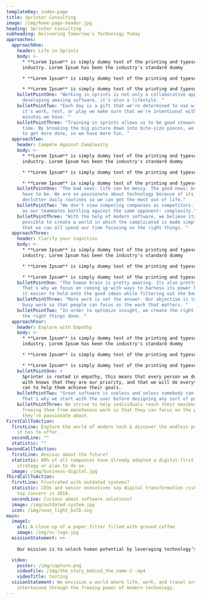 ```yaml
---
templateKey: index-page
title: Sprinter Consulting
image: /img/home-page-header.jpg
heading: Sprinter Consulting
subheading: Delivering Tomorrow's Technology Today
approaches:
  approachOne:
    header: Life in Sprints
    body: >-
      * **Lorem Ipsum** is simply dummy text of the printing and typesetting
      industry. Lorem Ipsum has been the industry's standard dummy

      * **Lorem Ipsum** is simply dummy text of the printing and typesetting industry. Lorem Ipsum has been the industry's standard dummy

      * **Lorem Ipsum** is simply dummy text of the printing and typesetting industry. Lorem Ipsum has been the industry's standard dummy
    bulletPointOne: "Working in sprints is not only a collaborative approach to
      developing amazing software, it's also a lifestyle. "
    bulletPointTwo: "Each day is a gift that we're determined to use wisely. Whether
      it's work, rest, or play we make sure that we're intentional with the
      minutes we have. "
    bulletPointThree: "Training in sprints allows us to be good stewards of our
      time. By breaking the big picture down into bite-size pieces, we're able
      to get more done, so we have more fun. "
  approachTwo:
    header: Compete Against Complexity
    body: >-
      * **Lorem Ipsum** is simply dummy text of the printing and typesetting
      industry. Lorem Ipsum has been the industry's standard dummy

      * **Lorem Ipsum** is simply dummy text of the printing and typesetting industry. Lorem Ipsum has been the industry's standard dummy

      * **Lorem Ipsum** is simply dummy text of the printing and typesetting industry. Lorem Ipsum has been the industry's standard dummy
    bulletPointOne: "The bad news: life can be messy. The good news: but it doesn't
      have to be. We are so passionate about technology because of its power to
      declutter daily routines so we can get the most out of life."
    bulletPointTwo: "We don't view competing companies as competitors. We view them
      as our teammates battling against the same opponent: complexity."
    bulletPointThree: "With the help of modern software, we believe its truly
      possible to create a world in which the complicated is made simple, so
      that we can all spend our time focusing on the right things. "
  approachThree:
    header: Clarify your Cognition
    body: >-
      * **Lorem Ipsum** is simply dummy text of the printing and typesetting
      industry. Lorem Ipsum has been the industry's standard dummy

      * **Lorem Ipsum** is simply dummy text of the printing and typesetting industry. Lorem Ipsum has been the industry's standard dummy

      * **Lorem Ipsum** is simply dummy text of the printing and typesetting industry. Lorem Ipsum has been the industry's standard dummy
    bulletPointOne: "The human brain is pretty amazing. Its also pretty cluttered.
      That's why we focus on coming up with ways to harness its power by making
      it easier to hold onto the good ideas while filtering out the bad ones. "
    bulletPointThree: "More work is not the answer. Our objective is to eliminate
      busy work so that people can focus on the work that matters. "
    bulletPointTwo: "In order to optimize insight, we create the right tools to get
      the right things done. "
  approachFour:
    header: Explore with Empathy
    body: >-
      * **Lorem Ipsum** is simply dummy text of the printing and typesetting
      industry. Lorem Ipsum has been the industry's standard dummy

      * **Lorem Ipsum** is simply dummy text of the printing and typesetting industry. Lorem Ipsum has been the industry's standard dummy

      * **Lorem Ipsum** is simply dummy text of the printing and typesetting industry. Lorem Ipsum has been the industry's standard dummy
    bulletPointOne: >
      Sprinter is rooted in empathy, this means that every person we do business
      with knows that they are our priority, and that we will do everything we
      can to help them achieve their goals.
    bulletPointTwo: "Great software is useless and unless somebody can use it.
      That's why we start with the user before designing any sort of product. "
    bulletPointThree: We strive to help individuals reach their maximum potential by
      freeing them from monotonous work so that they can focus on the projects
      they’re passionate about.
FirstCallToAction:
  firstLine: Explore the world of modern tech & discover the endless possibilities
    it has to offer.
  secondLine: ""
  statistic: ""
SecondCallToAction:
  firstLine: Anxious about the future?
  statistic: 89% of all companies have already adopted a digital-first business
    strategy or plan to do so.
  image: /img/business-digital.jpg
ThirdCallToAction:
  firstLine: Frustrated with outdated systems?
  statistic: CEOs and senior executives say digital transformation risk is their
    top concern in 2019.
  secondLine: Curious about software solutions?
  image: /img/outdated-system.jpg
  icon: /img/noun_light_bulb.svg
main:
  image1:
    alt: A close-up of a paper filter filled with ground coffee
    image: /img/sc-logo.jpg
  missionStatement: >+
    
    Our mission is to unlock human potential by leveraging technology’s power to have the most positive impact.

  video:
    poster: /img/capture.png
    videoFile: /img/the_story_behind_the_name-2-.mp4
    videoTitle: testing
  visionStatement: We envision a world where life, work, and travel are seamlessly
    intertwined through the freeing power of modern technology.
---
```

